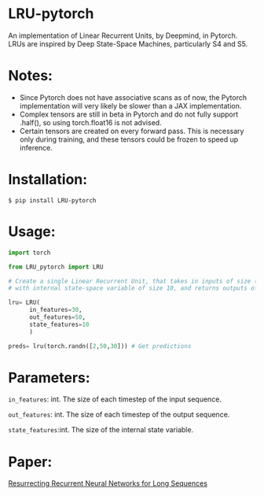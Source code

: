 # LRU-pytorch
An implementation of Linear Recurrent Units, by Deepmind, in Pytorch. LRUs are inspired by Deep State-Space Machines, particularly S4 and S5.

# Notes:
+ Since Pytorch does not have associative scans as of now, the Pytorch implementation will very likely be slower than a JAX implementation.
+ Complex tensors are still in beta in Pytorch and do not fully support .half(), so using torch.float16 is not advised.
+ Certain tensors are created on every forward pass. This is necessary only during training, and these tensors could be frozen to speed up inference.

# Installation:
```
$ pip install LRU-pytorch
```
# Usage:
```python
import torch

from LRU_pytorch import LRU

# Create a single Linear Recurrent Unit, that takes in inputs of size (batch_size, seq_length, 30) (or (seq_length, 30)), 
# with internal state-space variable of size 10, and returns outputs of (batch_size, seq_length, 50) (or (seq_length, 50)).

lru= LRU(
      in_features=30,
      out_features=50,
      state_features=10
      )

preds= lru(torch.randn([2,50,30])) # Get predictions
```
# Parameters:
```in_features```: int. The size of each timestep of the input sequence.

```out_features```: int. The size of each timestep of the output sequence.

```state_features```:int. The size of the internal state variable.

# Paper:
<a href='https://arxiv.org/abs/2303.06349'>Resurrecting Recurrent Neural Networks for Long Sequences</a>



